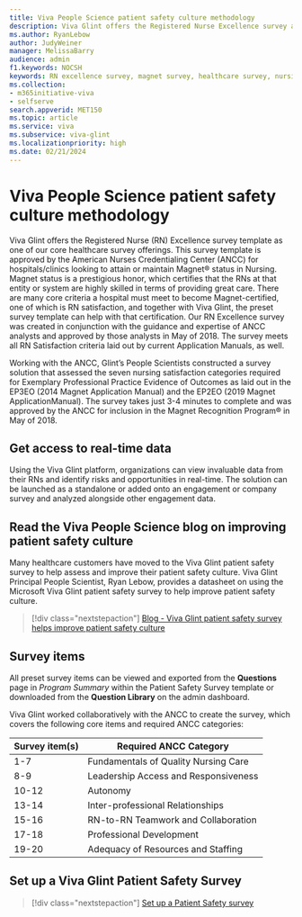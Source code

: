 ```yaml
---
title: Viva People Science patient safety culture methodology
description: Viva Glint offers the Registered Nurse Excellence survey as one of our core healthcare survey offerings. This survey is approved by the American Nurses Credentialing Center (ANCC) and awarded Magnet® status in Nursing.
ms.author: RyanLebow
author: JudyWeiner
manager: MelissaBarry
audience: admin
f1.keywords: NOCSH
keywords: RN excellence survey, magnet survey, healthcare survey, nursing survey, safety culture blog 
ms.collection:  
- m365initiative-viva
- selfserve 
search.appverid: MET150 
ms.topic: article
ms.service: viva
ms.subservice: viva-glint
ms.localizationpriority: high
ms.date: 02/21/2024
---
```


# Viva People Science patient safety culture methodology
Viva Glint offers the Registered Nurse (RN) Excellence survey template as one of our core healthcare survey offerings. This survey template is approved by the American Nurses Credentialing Center (ANCC) for hospitals/clinics looking to attain or maintain Magnet® status in Nursing. Magnet status is a prestigious honor, which certifies that the RNs at that entity or system are highly skilled in terms of providing great care. There are many core criteria a hospital must meet to become Magnet-certified, one of which is RN satisfaction, and together with Viva Glint, the preset survey template can help with that certification. Our RN Excellence survey was created in conjunction with the guidance and expertise of ANCC analysts and approved by those analysts in May of 2018. The survey meets all RN Satisfaction criteria laid out by current Application Manuals, as well. 

Working with the ANCC, Glint’s People Scientists constructed a survey solution that assessed the seven nursing satisfaction categories required for Exemplary Professional Practice Evidence of Outcomes as laid out in the EP3EO (2014 Magnet Application Manual) and the EP2EO (2019 Magnet ApplicationManual). The survey takes just 3-4 minutes to complete and was approved by the ANCC for inclusion in the Magnet Recognition Program® in May of 2018. 

## Get access to real-time data 

Using the Viva Glint platform, organizations can view invaluable data from their RNs and identify risks and opportunities in real-time. The solution can be launched as a standalone or added onto an engagement or company survey and analyzed alongside other engagement data. 

## Read the Viva People Science blog on improving patient safety culture

Many healthcare customers have moved to the Viva Glint patient safety survey to help assess and improve their patient safety culture. Viva Glint Principal People Scientist, Ryan Lebow, provides a datasheet on using the Microsoft Viva Glint patient safety survey to help improve patient safety culture.

> [!div class="nextstepaction"]
> [Blog - Viva Glint patient safety survey helps improve patient safety culture](https://techcommunity.microsoft.com/t5/viva-glint-blog/use-the-microsoft-viva-glint-patient-safety-survey-to-help/ba-p/3931710)

## Survey items

All preset survey items can be viewed and exported from the **Questions** page in *Program Summary* within the Patient Safety Survey template or downloaded from the **Question Library** on the admin dashboard. 

Viva Glint worked collaboratively with the ANCC to create the survey, which covers the following core items and required ANCC categories:

|Survey item(s)|Required ANCC Category|
|-----------|----------------------|
|1-7|Fundamentals of Quality Nursing Care|
|8-9|Leadership Access and Responsiveness|
|10-12|Autonomy|
|13-14|Inter-professional Relationships|
|15-16|RN-to-RN Teamwork and Collaboration|
|17-18|Professional Development|
|19-20|Adequacy of Resources and Staffing|

## Set up a Viva Glint Patient Safety Survey

> [!div class="nextstepaction"]
> [Set up a Patient Safety survey](../../glint/setup/patient-safety-survey.md)

